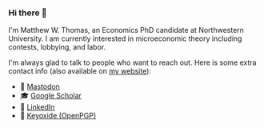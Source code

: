 ### Hi there 👋

I'm Matthew W. Thomas, an Economics PhD candidate at Northwestern University. I am currently interested in microeconomic theory including contests, lobbying, and labor.

I'm always glad to talk to people who want to reach out. Here is some extra contact info (also available on [my website](https://www.matthewthom.as)):
- 🐘 <a title="mwt@econtwitter.net" rel="me" href="https://econtwitter.net/@mwt">Mastodon</a>
- 🎓 [Google Scholar](https://scholar.google.com/citations?user=lcYWoQYAAAAJ)
- 💼 [LinkedIn](https://www.linkedin.com/in/mattwthomas/)
- 🔑 <a title="12E711999B101F6F7C0AEDBB2F3EB8E26FE75E85" href="https://keyoxide.org/12E711999B101F6F7C0AEDBB2F3EB8E26FE75E85">Keyoxide (OpenPGP)</a>
